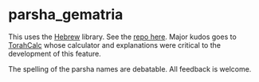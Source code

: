 # parsha_gematria

This uses the [Hebrew](https://pypi.org/project/hebrew/) library. See the [repo here](https://github.com/avi-perl/hebrew). Major kudos goes to [TorahCalc](https://www.torahcalc.com/gematria/) whose calculator and explanations were critical to the development of this feature.

The spelling of the  parsha names are debatable. All feedback is welcome.
